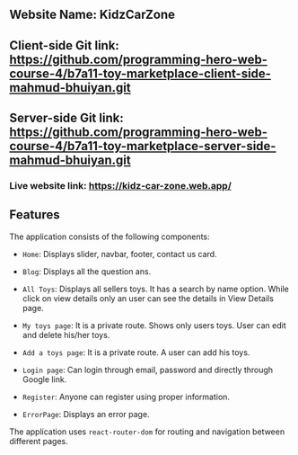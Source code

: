 ## Website Name: KidzCarZone

## Client-side Git link: https://github.com/programming-hero-web-course-4/b7a11-toy-marketplace-client-side-mahmud-bhuiyan.git

## Server-side Git link: https://github.com/programming-hero-web-course-4/b7a11-toy-marketplace-server-side-mahmud-bhuiyan.git

### Live website link: https://kidz-car-zone.web.app/

## Features

The application consists of the following components:

- `Home`: Displays slider, navbar, footer, contact us card.

- `Blog`: Displays all the question ans.

- `All Toys`: Displays all sellers toys. It has a search by name option. While click on view details only an user can see the details in View Details page.

- `My toys page`: It is a private route. Shows only users toys. User can edit and delete his/her toys.

- `Add a toys page`: It is a private route. A user can add his toys.

- `Login page`: Can login through email, password and directly through Google link.

- `Register`: Anyone can register using proper information.

- `ErrorPage`: Displays an error page.

The application uses `react-router-dom` for routing and navigation between different pages.
